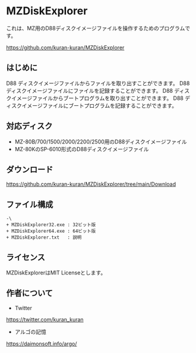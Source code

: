 # MZDiskExplorer
これは、MZ用のD88ディスクイメージファイルを操作するためのプログラムです。

https://github.com/kuran-kuran/MZDiskExplorer

## はじめに
D88 ディスクイメージファイルからファイルを取り出すことができます。
D88 ディスクイメージファイルにファイルを記録することができます。
D88 ディスクイメージファイルからブートプログラムを取り出すことができます。
D88 ディスクイメージファイルにブートプログラムを記録することができます。

## 対応ディスク
- MZ-80B/700/1500/2000/2200/2500用のD88ディスクイメージファイル
- MZ-80KのSP-6010形式のD88ディスクイメージファイル

## ダウンロード

https://github.com/kuran-kuran/MZDiskExplorer/tree/main/Download

## ファイル構成
```
-\
+ MZDiskExplorer32.exe : 32ビット版
+ MZDiskExplorer64.exe : 64ビット版
+ MZDiskExplorer.txt   : 説明
```

## ライセンス
MZDiskExplorerはMIT Licenseとします。

## 作者について
- Twitter

https://twitter.com/kuran_kuran

- アルゴの記憶

https://daimonsoft.info/argo/
